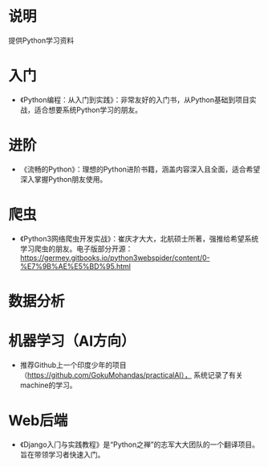 # 说明
提供Python学习资料

# 入门
* 《Python编程：从入门到实践》：非常友好的入门书，从Python基础到项目实战，适合想要系统Python学习的朋友。

# 进阶
* 《流畅的Python》：理想的Python进阶书籍，涵盖内容深入且全面，适合希望深入掌握Python朋友使用。

# 爬虫
* 《Python3网络爬虫开发实战》：崔庆才大大，北航硕士所著，强推给希望系统学习爬虫的朋友。电子版部分开源：https://germey.gitbooks.io/python3webspider/content/0-%E7%9B%AE%E5%BD%95.html

# 数据分析

# 机器学习（AI方向）
* 推荐Github上一个印度少年的项目（https://github.com/GokuMohandas/practicalAI）， 系统记录了有关machine的学习。

# Web后端
* 《Django⼊⻔与实践教程》是“Python之禅”的志军大大团队的一个翻译项目。旨在带领学习者快速入门。
